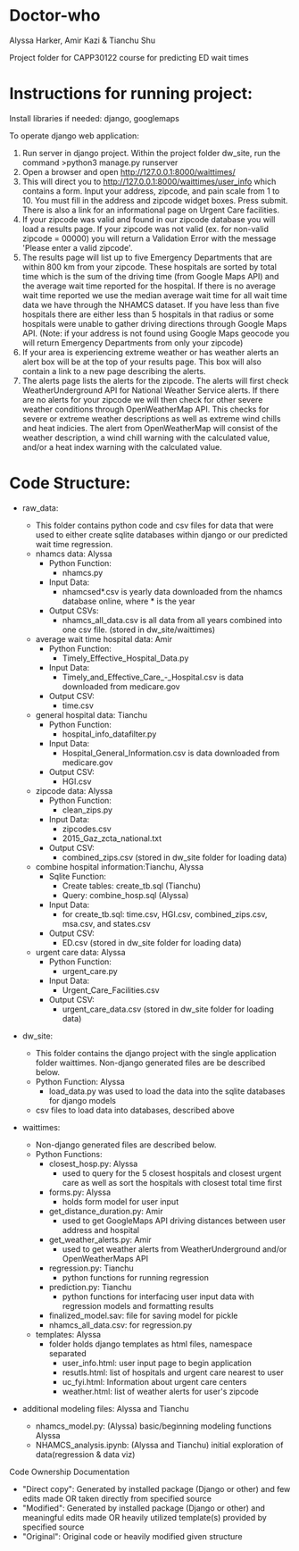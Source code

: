 # Doctor-who
Alyssa Harker, Amir Kazi & Tianchu Shu

Project folder for CAPP30122 course for predicting ED wait times

# Instructions for running project:

Install libraries if needed: django, googlemaps

To operate django web application:
1. Run server in django project. Within the project folder dw_site, run the command >python3 manage.py runserver
2. Open a browser and open http://127.0.0.1:8000/waittimes/
3. This will direct you to http://127.0.0.1:8000/waittimes/user_info which contains a form. Input your address, zipcode, and pain scale from 1 to 10. You must fill in the address and zipcode widget boxes. Press submit. There is also a link for an informational page on Urgent Care facilities.
4. If your zipcode was valid and found in our zipcode database you will load a results page. If your zipcode was not valid (ex. for non-valid zipcode = 00000) you will return a Validation Error with the message 'Please enter a valid zipcode'.
5. The results page will list up to five Emergency Departments that are within 800 km from your zipcode. These hospitals are sorted by total time which is the sum of the driving time (from Google Maps API) and the average wait time reported for the hospital. If there is no average wait time reported we use the median average wait time for all wait time data we have through the NHAMCS dataset. If you have less than five hospitals there are either less than 5 hospitals in that radius or some hospitals were unable to gather driving directions through Google Maps API. (Note: if your address is not found using Google Maps geocode you will return Emergency Departments from only your zipcode)
6. If your area is experiencing extreme weather or has weather alerts an alert box will be at the top of your results page. This box will also contain a link to a new page describing the alerts. 
7. The alerts page lists the alerts for the zipcode. The alerts will first check WeatherUnderground API for National Weather Service alerts. If there are no alerts for your zipcode we will then check for other severe weather conditions through OpenWeatherMap API. This checks for severe or extreme weather descriptions as well as extreme wind chills and heat indicies. The alert from OpenWeatherMap will consist of the weather description, a wind chill warning with the calculated value, and/or a heat index warning with the calculated value. 


# Code Structure:
- raw_data: 
    - This folder contains python code and csv files for data that were used to either create sqlite databases within django or our predicted wait time regression.
    - nhamcs data: Alyssa
        - Python Function:
            - nhamcs.py
        - Input Data:
            - nhamcsed*.csv is yearly data downloaded from the nhamcs database online, where * is the year
        - Output CSVs:
            - nhamcs_all_data.csv is all data from all years combined into one csv file. (stored in dw_site/waittimes) 
    - average wait time hospital data: Amir
        - Python Function:
            - Timely_Effective_Hospital_Data.py
        - Input Data:
            - Timely_and_Effective_Care_-_Hospital.csv is data downloaded from medicare.gov
        - Output CSV:
            - time.csv
    - general hospital data: Tianchu
        - Python Function:
            - hospital_info_datafilter.py
        - Input Data:
            - Hospital_General_Information.csv is data downloaded from medicare.gov
        - Output CSV:
            - HGI.csv
    - zipcode data: Alyssa
        - Python Function:
            - clean_zips.py
        - Input Data:
            - zipcodes.csv
            - 2015_Gaz_zcta_national.txt
        - Output CSV:
            - combined_zips.csv (stored in dw_site folder for loading data)
    - combine hospital information:Tianchu, Alyssa
        - Sqlite Function:
            - Create tables: create_tb.sql (Tianchu)
            - Query: combine_hosp.sql (Alyssa)
        - Input Data:
            - for create_tb.sql: time.csv, HGI.csv, combined_zips.csv, msa.csv, and states.csv
        - Output CSV:
            - ED.csv (stored in dw_site folder for loading data)
    - urgent care data: Alyssa
        - Python Function:
            - urgent_care.py
        - Input Data:
            - Urgent_Care_Facilities.csv
        - Output CSV:
            - urgent_care_data.csv (stored in dw_site folder for loading data)

- dw_site:
    - This folder contains the django project with the single application folder waittimes. Non-django generated files are be described below.
    - Python Function: Alyssa
        - load_data.py was used to load the data into the sqlite databases for django models
    - csv files to load data into databases, described above
- waittimes:
    - Non-django generated files are described below.
    - Python Functions:
        - closest_hosp.py: Alyssa
            - used to query for the 5 closest hospitals and closest urgent care as well as sort the hospitals with closest total time first
        - forms.py: Alyssa
            - holds form model for user input
        - get_distance_duration.py: Amir
            - used to get GoogleMaps API driving distances between user address and hospital
        - get_weather_alerts.py: Amir
            - used to get weather alerts from WeatherUnderground and/or OpenWeatherMaps API
        - regression.py: Tianchu
            - python functions for running regression
        - prediction.py: Tianchu
            - python functions for interfacing user input data with regression models and formatting results
        - finalized_model.sav: file for saving model for pickle
        - nhamcs_all_data.csv: for regression.py
    - templates: Alyssa
        - folder holds django templates as html files, namespace separated
            - user_info.html: user input page to begin application
            - resutls.html: list of hospitals and urgent care nearest to user
            - uc_fyi.html: Information about urgent care centers
            - weather.html: list of weather alerts for user's zipcode
- additional modeling files: Alyssa and Tianchu
    - nhamcs_model.py: (Alyssa) basic/beginning modeling functions Alyssa 
    - NHAMCS_analysis.ipynb: (Alyssa and Tianchu) initial exploration of data(regression & data viz)

Code Ownership Documentation
- "Direct copy": Generated by installed package (Django or other) and few edits made OR taken directly from specified source                                    
- "Modified": Generated by installed package (Django or other) and meaningful edits made OR heavily utilized template(s) provided by specified source
- "Original": Original code or heavily modified given structure    


